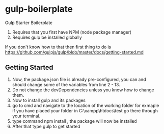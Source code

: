 # gulp-boilerplate
Gulp Starter Boilerplate

1. Requires that you first have NPM (node package manager)
2. Requires gulp be installed globally

If you don't know how to that then first thing to do is
https://github.com/gulpjs/gulp/blob/master/docs/getting-started.md 

Getting Started
------------------------------------------------------------------------------------------------------------------------------
1. Now, the package.json file is already pre-configured, you can and should change some of the variables from line 2 - 13.
2. Do not change the devDependencies unless you know how to change them.
3. Now to install gulp and its packages 
4. go to cmd and navigate to the location of the working folder for exmaple if you have placed your folder in C:\xampp\htdocs\test
go there through your terminal.
5. type command npm install , the package will now be installed
6. After that type gulp to get started
